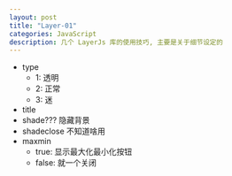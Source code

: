 ```yaml
---
layout: post
title: "Layer-01"
categories: JavaScript
description: 几个 LayerJs 库的使用技巧, 主要是关于细节设定的
---
```


-   type
    -   1: 透明
    -   2: 正常
    -   3: 迷
-   title
-   shade??? 隐藏背景
-   shadeclose 不知道啥用
-   maxmin
    -   true: 显示最大化最小化按钮
    -   false: 就一个关闭

